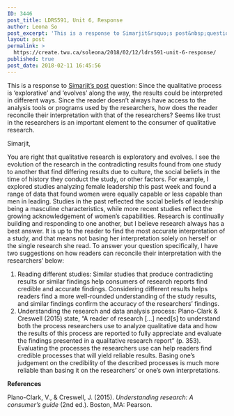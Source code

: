```yaml
---
ID: 3446
post_title: LDRS591, Unit 6, Response
author: Leona So
post_excerpt: 'This is a response to Simarjit&rsquo;s post&nbsp;question:&nbsp;Since the qualitative process is &lsquo;explorative&rsquo; and &lsquo;evolves&rsquo; along the way, the results could be interpreted in different ways. Since the reader doesn&rsquo;t always have access to the analysis tools or programs used by the researchers, how does the reader reconcile their interpretation with that of the researchers? Seems &hellip; <p><a href="https://create.twu.ca/soleona/2018/02/12/ldrs591-unit-6-response/">Continue reading<span> "LDRS591, Unit 6, Response"</span></a></p>'
layout: post
permalink: >
  https://create.twu.ca/soleona/2018/02/12/ldrs591-unit-6-response/
published: true
post_date: 2018-02-11 16:45:56
---
```

This is a response to <a href="https://create.twu.ca/icandothis/2018/02/11/ldrs-591-activity-6-4-2/">Simarjit&#8217;s post</a> question: Since the qualitative process is ‘explorative’ and ‘evolves’ along the way, the results could be interpreted in different ways. Since the reader doesn’t always have access to the analysis tools or programs used by the researchers, how does the reader reconcile their interpretation with that of the researchers? Seems like trust in the researchers is an important element to the consumer of qualitative research.

Simarjit,

You are right that qualitative research is exploratory and evolves. I see the evolution of the research in the contradicting results found from one study to another that find differing results due to culture, the social beliefs in the time of history they conduct the study, or other factors. For example, I explored studies analyzing female leadership this past week and found a range of data that found women were equally capable or less capable than men in leading. Studies in the past reflected the social beliefs of leadership being a masculine characteristics, while more recent studies reflect the growing acknowledgement of women&#8217;s capabilities. Research is continually building and responding to one another, but I believe research always has a best answer. It is up to the reader to find the most accurate interpretation of a study, and that means not basing her interpretation solely on herself or the single research she read. To answer your question specifically, I have two suggestions on how readers can reconcile their interpretation with the researchers&#8217; below:

<ol>
<li>Reading different studies: Similar studies that produce contradicting results or similar findings help consumers of research reports find credible and accurate findings. Considering different results helps readers find a more well-rounded understanding of the study results, and similar findings confirm the accuracy of the researchers&#8217; findings.</li>
<li>Understanding the research and data analysis process: Plano-Clark &amp; Creswell (2015) state, &#8220;A reader of research [&#8230;] need[s] to understand both the process researchers use to analyze qualitative data and how the results of this process are reported to fully appreciate and evaluate the findings presented in a qualitative research report&#8221; (p. 353). Evaluating the processes the researchers use can help readers find credible processes that will yield reliable results. Basing one&#8217;s judgement on the credibility of the described processes is much more reliable than basing it on the researchers&#8217; or one&#8217;s own interpretations.</li>
</ol>

<strong>References</strong>

Plano-Clark, V., &amp; Creswell, J. (2015). <em>Understanding research: A consumer’s guide</em> (2nd ed.). Boston, MA: Pearson.